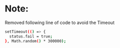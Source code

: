 
# Note:

Removed following line of code to avoid the Timeout

```bash
setTimeout(() => {
  status.fail = true;
}, Math.random() * 300000);
```
